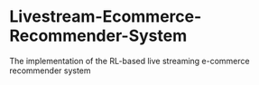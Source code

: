 # Livestream-Ecommerce-Recommender-System
The implementation of the RL-based live streaming e-commerce recommender system
